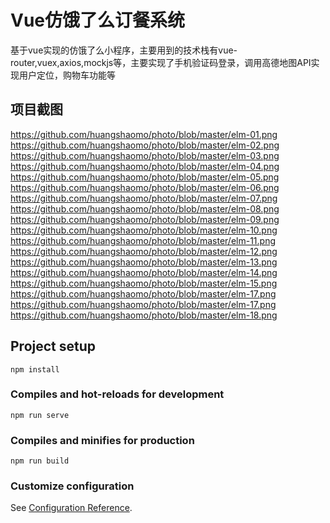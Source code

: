# Vue仿饿了么订餐系统
基于vue实现的仿饿了么小程序，主要用到的技术栈有vue-router,vuex,axios,mockjs等，主要实现了手机验证码登录，调用高德地图API实现用户定位，购物车功能等

## 项目截图
https://github.com/huangshaomo/photo/blob/master/elm-01.png
https://github.com/huangshaomo/photo/blob/master/elm-02.png
https://github.com/huangshaomo/photo/blob/master/elm-03.png
https://github.com/huangshaomo/photo/blob/master/elm-04.png
https://github.com/huangshaomo/photo/blob/master/elm-05.png
https://github.com/huangshaomo/photo/blob/master/elm-06.png
https://github.com/huangshaomo/photo/blob/master/elm-07.png
https://github.com/huangshaomo/photo/blob/master/elm-08.png
https://github.com/huangshaomo/photo/blob/master/elm-09.png
https://github.com/huangshaomo/photo/blob/master/elm-10.png
https://github.com/huangshaomo/photo/blob/master/elm-11.png
https://github.com/huangshaomo/photo/blob/master/elm-12.png
https://github.com/huangshaomo/photo/blob/master/elm-13.png
https://github.com/huangshaomo/photo/blob/master/elm-14.png
https://github.com/huangshaomo/photo/blob/master/elm-15.png https://github.com/huangshaomo/photo/blob/master/elm-17.png
https://github.com/huangshaomo/photo/blob/master/elm-17.png
https://github.com/huangshaomo/photo/blob/master/elm-18.png


## Project setup
```
npm install
```

### Compiles and hot-reloads for development
```
npm run serve
```

### Compiles and minifies for production
```
npm run build
```

### Customize configuration
See [Configuration Reference](https://cli.vuejs.org/config/).
